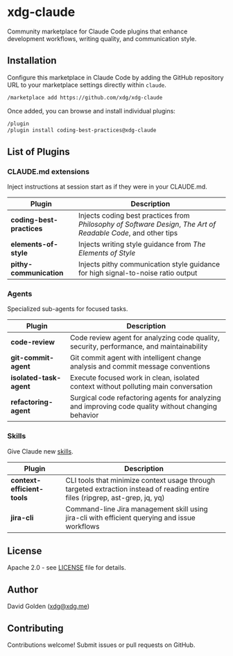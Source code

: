 # xdg-claude

Community marketplace for Claude Code plugins that enhance development workflows, writing quality, and communication style.

## Installation

Configure this marketplace in Claude Code by adding the GitHub repository URL to your marketplace settings directly within `claude`.

```bash
/marketplace add https://github.com/xdg/xdg-claude
```

Once added, you can browse and install individual plugins:

```bash
/plugin
/plugin install coding-best-practices@xdg-claude
```

## List of Plugins

### CLAUDE.md extensions

Inject instructions at session start as if they were in your CLAUDE.md.

| Plugin | Description |
|--------|-------------|
| **coding-best-practices** | Injects coding best practices from *Philosophy of Software Design*, *The Art of Readable Code*, and other tips |
| **elements-of-style** | Injects writing style guidance from *The Elements of Style* |
| **pithy-communication** | Injects pithy communication style guidance for high signal-to-noise ratio output |

### Agents

Specialized sub-agents for focused tasks.

| Plugin | Description |
|--------|-------------|
| **code-review** | Code review agent for analyzing code quality, security, performance, and maintainability |
| **git-commit-agent** | Git commit agent with intelligent change analysis and commit message conventions |
| **isolated-task-agent** | Execute focused work in clean, isolated context without polluting main conversation |
| **refactoring-agent** | Surgical code refactoring agents for analyzing and improving code quality without changing behavior |

### Skills

Give Claude new [skills](https://docs.claude.com/en/docs/claude-code/skills).

| Plugin | Description |
|--------|-------------|
| **context-efficient-tools** | CLI tools that minimize context usage through targeted extraction instead of reading entire files (ripgrep, ast-grep, jq, yq) |
| **jira-cli** | Command-line Jira management skill using jira-cli with efficient querying and issue workflows |

## License

Apache 2.0 - see [LICENSE](LICENSE) file for details.

## Author

David Golden (xdg@xdg.me)

## Contributing

Contributions welcome! Submit issues or pull requests on GitHub.
